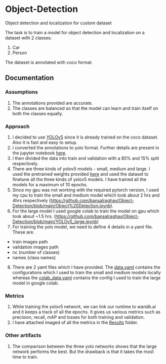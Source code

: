 # Object-Detection
Object detection and localization for custom dataset

The task is to train a model for object detection and localization on a dataset with 2 classes: 
  1. Car
  2. Person

The dataset is annotated with coco format. 

## Documentation

### Assumptions
1. The annotations provided are accurate. 
2. The classes are balanced so that the model can learn and train itself on both the classes equally. 


### Approach
1. I decided to use [YOLOv5](https://github.com/ultralytics/yolov5) since it is already trained on the coco dataset. Also it is fast and easy to setup.
2. I converted the annotations to yolo format. Further details are present in the jupyter notebook [here](https://github.com/bansalraghav/Object-Detection/blob/main/Object%20Detection.ipynb).
3. I then divided the data into train and validation with a 85% and 15% split respectively.
4. There are three kinds of yolov5 models - small, medium and large. I used the pretrained weights provided [here](https://github.com/ultralytics/yolov5/releases) and used the dataset to finetune all the three kinds of yolov5 models. I have trained all the models for a maximum of 10 epochs.
5. Since my gpu was not working with the required pytorch version, I used my cpu to train the small and medium model which took about 2 hrs and 4hrs respectively (https://github.com/bansalraghav/Object-Detection/blob/main/Object%20Detection.ipynb). 
6. For the large model I used google colab to train the model on gpu which took about ~1.5 hrs. (https://github.com/bansalraghav/Object-Detection/blob/main/YOLOv5_large.ipynb)
7. For training the yolo model, we need to define 4 details in a yaml file. These are:
  - train images path
  - validation images path 
  - nc (number of classes)
  - names (class names)
8. There are 2 yaml files which I have provided. The [data.yaml](https://github.com/bansalraghav/Object-Detection/blob/main/data.yaml) contains the configurations which I used to train the small and medium models locally whereas the [colab_data.yaml](https://github.com/bansalraghav/Object-Detection/blob/main/colab_data.yaml) contains the config I used to train the large model in google colab.

### Metrics
1. While training the yolov5 network, we can link our runtime to wandb.ai and it keeps a track of all the epochs. It gives us various metrics such as precision, recall, mAP and losses for both training and validation.
2. I have attached imaged of all the metrics in the [Results](https://github.com/bansalraghav/Object-Detection/tree/main/Results) folder.

### Other artifacts
1. The comparison between the three yolo networks shows that the large network performs the best. But the drawback is that it takes the most time to train. 




